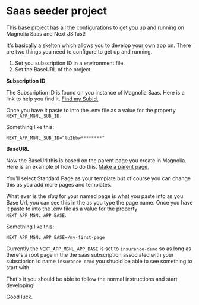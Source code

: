 # Saas seeder project

This base project has all the configurations to get you up and running on Magnolia Saas and Next JS fast!

It's basically a skelton which allows you to develop your own app on.
There are two things you need to configure to get up and running.

1. Set you subscription ID in a environment file.
2. Set the BaseURL of the project.

**Subscription** **ID**

The Subscription ID is found on you instance of Magnolia Saas. Here is a link to help you find it. [Find my SubId.](https://docs.magnolia-cms.com/saas/faqs.html#_managing_your_subscription)

Once you have it paste to into the .env file as a value for the property `NEXT_APP_MGNL_SUB_ID.`

Something like this:

    NEXT_APP_MGNL_SUB_ID="lo2bbw********"

**BaseURL**

Now the BaseUrl this is based on the parent page you create in Magnolia. Here is an example of how to do this. [Make a parent page.](https://docs.magnolia-cms.com/saas/hello-saas/edit-react-app.html)

You'll select Standard Page as your template but of course you can change this as you add more pages and templates.

What ever is the _slug_ for your named page is what you paste into as you Base Url, you can see this in the as you type the page name.
Once you have it paste to into the .env file as a value for the property `NEXT_APP_MGNL_APP_BASE`.

Something like this:

    NEXT_APP_MGNL_APP_BASE=/my-first-page

Currently the `NEXT_APP_MGNL_APP_BASE` is set to `insurance-demo` so as long as there's a root page in the the saas subscription associated with your subsciprion id name `insurance-demo` you shuold be able to see something to start with.

That's it you should be able to follow the normal instructions and start developing!

Good luck.
